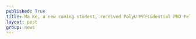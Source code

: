 ```yaml
---
published: True
title: Ma Ke, a new coming student, received PolyU Presidential PhD Fellowship.
layout: post
group: news
---
```

